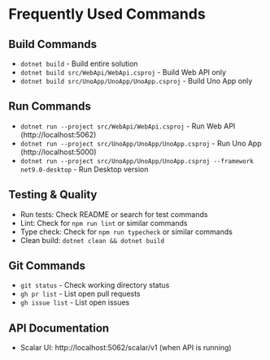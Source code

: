 # Frequently Used Commands

## Build Commands
- `dotnet build` - Build entire solution
- `dotnet build src/WebApi/WebApi.csproj` - Build Web API only
- `dotnet build src/UnoApp/UnoApp/UnoApp.csproj` - Build Uno App only

## Run Commands
- `dotnet run --project src/WebApi/WebApi.csproj` - Run Web API (http://localhost:5062)
- `dotnet run --project src/UnoApp/UnoApp/UnoApp.csproj` - Run Uno App (http://localhost:5000)
- `dotnet run --project src/UnoApp/UnoApp/UnoApp.csproj --framework net9.0-desktop` - Run Desktop version

## Testing & Quality
- Run tests: Check README or search for test commands
- Lint: Check for `npm run lint` or similar commands
- Type check: Check for `npm run typecheck` or similar commands
- Clean build: `dotnet clean && dotnet build`

## Git Commands
- `git status` - Check working directory status
- `gh pr list` - List open pull requests
- `gh issue list` - List open issues

## API Documentation
- Scalar UI: http://localhost:5062/scalar/v1 (when API is running)